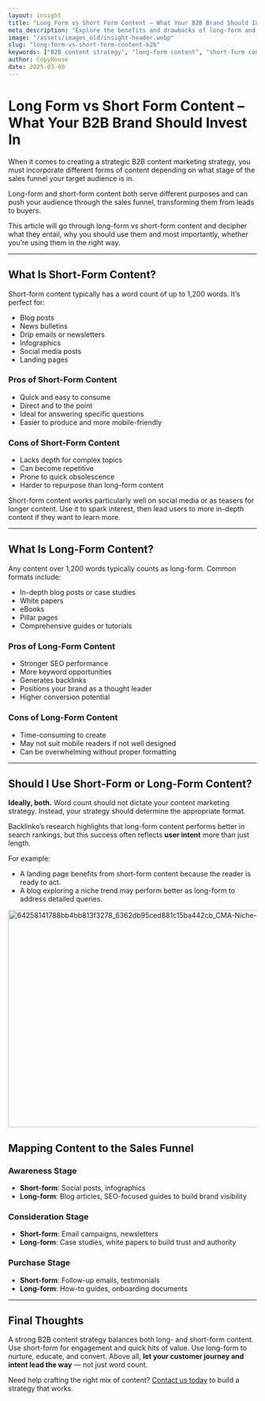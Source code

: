 ```yaml
---
layout: insight
title: "Long Form vs Short Form Content – What Your B2B Brand Should Invest In"
meta_description: "Explore the benefits and drawbacks of long-form and short-form content for B2B brands, and learn how to choose the right format for each stage of the sales funnel."
image: "/assets/images_old/insight-header.webp"
slug: "long-form-vs-short-form-content-b2b"
keywords: ["B2B content strategy", "long-form content", "short-form content", "sales funnel content", "content marketing"]
author: CopyHouse
date: 2025-03-08
---
```


# Long Form vs Short Form Content – What Your B2B Brand Should Invest In

When it comes to creating a strategic B2B content marketing strategy, you must incorporate different forms of content depending on what stage of the sales funnel your target audience is in.

Long-form and short-form content both serve different purposes and can push your audience through the sales funnel, transforming them from leads to buyers.

This article will go through long-form vs short-form content and decipher what they entail, why you should use them and most importantly, whether you’re using them in the right way.

---

## What Is Short-Form Content?

Short-form content typically has a word count of up to 1,200 words. It’s perfect for:

- Blog posts  
- News bulletins  
- Drip emails or newsletters  
- Infographics  
- Social media posts  
- Landing pages

### Pros of Short-Form Content

- Quick and easy to consume  
- Direct and to the point  
- Ideal for answering specific questions  
- Easier to produce and more mobile-friendly

### Cons of Short-Form Content

- Lacks depth for complex topics  
- Can become repetitive  
- Prone to quick obsolescence  
- Harder to repurpose than long-form content

Short-form content works particularly well on social media or as teasers for longer content. Use it to spark interest, then lead users to more in-depth content if they want to learn more.

---

## What Is Long-Form Content?

Any content over 1,200 words typically counts as long-form. Common formats include:

- In-depth blog posts or case studies  
- White papers  
- eBooks  
- Pillar pages  
- Comprehensive guides or tutorials

### Pros of Long-Form Content

- Stronger SEO performance  
- More keyword opportunities  
- Generates backlinks  
- Positions your brand as a thought leader  
- Higher conversion potential

### Cons of Long-Form Content

- Time-consuming to create  
- May not suit mobile readers if not well designed  
- Can be overwhelming without proper formatting

---

## Should I Use Short-Form or Long-Form Content?

**Ideally, both.** Word count should not dictate your content marketing strategy. Instead, your strategy should determine the appropriate format.

Backlinko’s research highlights that long-form content performs better in search rankings, but this success often reflects **user intent** more than just length.

For example:
- A landing page benefits from short-form content because the reader is ready to act.
- A blog exploring a niche trend may perform better as long-form to address detailed queries.

<img width="955" height="440" alt="64258141788bb4bb813f3278_6362db95ced881c15ba442cb_CMA-Niche-Marketing" src="https://github.com/user-attachments/assets/b84b77a3-4999-4899-a915-625452e7c035" />


## Mapping Content to the Sales Funnel

### **Awareness Stage**

- **Short-form**: Social posts, infographics
- **Long-form**: Blog articles, SEO-focused guides to build brand visibility

### **Consideration Stage**

- **Short-form**: Email campaigns, newsletters
- **Long-form**: Case studies, white papers to build trust and authority

### **Purchase Stage**

- **Short-form**: Follow-up emails, testimonials
- **Long-form**: How-to guides, onboarding documents

---

## Final Thoughts

A strong B2B content strategy balances both long- and short-form content. Use short-form for engagement and quick hits of value. Use long-form to nurture, educate, and convert. Above all, **let your customer journey and intent lead the way** — not just word count.

Need help crafting the right mix of content? [Contact us today](https://www.copyhouse.io/contact) to build a strategy that works.
